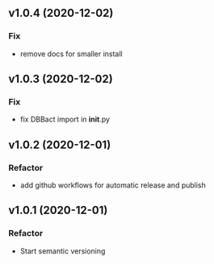 ## v1.0.4 (2020-12-02)

### Fix

- remove docs for smaller install

## v1.0.3 (2020-12-02)

### Fix

- fix DBBact import in __init__.py

## v1.0.2 (2020-12-01)

### Refactor

- add github workflows for automatic release and publish

## v1.0.1 (2020-12-01)

### Refactor

- Start semantic versioning
